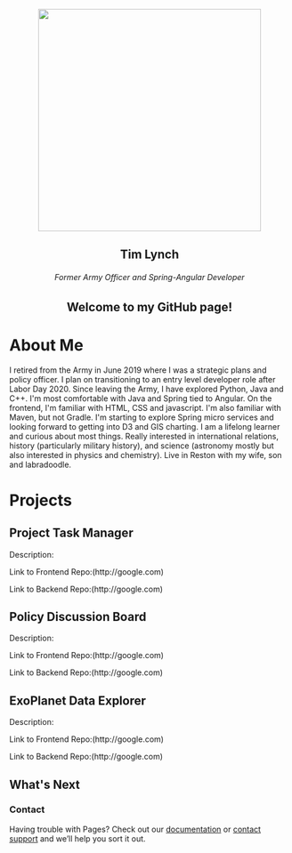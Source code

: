 <p align="center">
  <img width="400" src="https://user-images.githubusercontent.com/35854692/88960161-18f3f500-d271-11ea-9579-813cdd649047.jpg" >
</p>
<h2 align="center">Tim Lynch</h2>
<h6 align="center">Former Army Officer and Spring-Angular Developer</h6>

<h2 align="center">Welcome to my GitHub page!</h2>

# About Me

I retired from the Army in June 2019 where I was a strategic plans and policy officer. I plan on transitioning to an entry level developer role after Labor Day 2020. Since leaving the Army, I have explored Python, Java and C++. I'm most comfortable with Java and Spring tied to Angular. On the frontend, I'm familiar with HTML, CSS and javascript.  I'm also familiar with Maven, but not Gradle.  I'm starting to explore Spring micro services and looking forward to getting into D3 and GIS charting. I am a lifelong learner and curious about most things. Really interested in international relations, history (particularly military history), and science (astronomy mostly but also interested in physics and chemistry). Live in Reston with my wife, son and labradoodle.

# Projects

## Project Task Manager

<p>Description: 
</p>
<p>Link to Frontend Repo:(http://google.com)</p>
<p>Link to Backend Repo:(http://google.com)</p>

## Policy Discussion Board

<p>Description: 
</p>
<p>Link to Frontend Repo:(http://google.com)</p>
<p>Link to Backend Repo:(http://google.com)</p>

## ExoPlanet Data Explorer

<p>Description: 
</p>
<p>Link to Frontend Repo:(http://google.com)</p>
<p>Link to Backend Repo:(http://google.com)</p>


## What's Next


### Contact

Having trouble with Pages? Check out our [documentation](https://help.github.com/categories/github-pages-basics/) or [contact support](https://github.com/contact) and we’ll help you sort it out.
